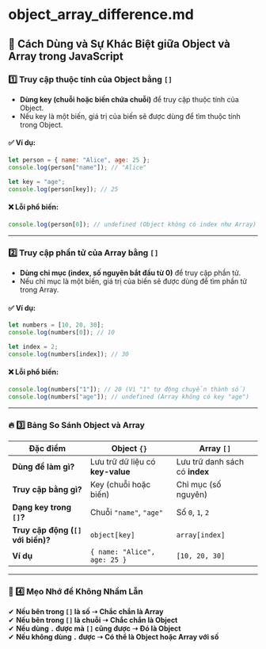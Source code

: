 # object_array_difference.md

## 📌 Cách Dùng và Sự Khác Biệt giữa Object và Array trong JavaScript

### 1️⃣ Truy cập thuộc tính của Object bằng `[]`

- **Dùng key (chuỗi hoặc biến chứa chuỗi)** để truy cập thuộc tính của Object.
- Nếu key là một biến, giá trị của biến sẽ được dùng để tìm thuộc tính trong Object.

#### ✅ Ví dụ:

```js
let person = { name: "Alice", age: 25 };
console.log(person["name"]); // "Alice"

let key = "age";
console.log(person[key]); // 25
```

#### ❌ Lỗi phổ biến:

```js
console.log(person[0]); // undefined (Object không có index như Array)
```

---

### 2️⃣ Truy cập phần tử của Array bằng `[]`

- **Dùng chỉ mục (index, số nguyên bắt đầu từ 0)** để truy cập phần tử.
- Nếu chỉ mục là một biến, giá trị của biến sẽ được dùng để tìm phần tử trong Array.

#### ✅ Ví dụ:

```js
let numbers = [10, 20, 30];
console.log(numbers[0]); // 10

let index = 2;
console.log(numbers[index]); // 30
```

#### ❌ Lỗi phổ biến:

```js
console.log(numbers["1"]); // 20 (Vì "1" tự động chuyển thành số)
console.log(numbers["age"]); // undefined (Array không có key "age")
```

---

### 🔥 3️⃣ Bảng So Sánh Object và Array

| Đặc điểm                           | Object `{}`                      | Array `[]`                     |
| ---------------------------------- | -------------------------------- | ------------------------------ |
| **Dùng để làm gì?**                | Lưu trữ dữ liệu có **key-value** | Lưu trữ danh sách có **index** |
| **Truy cập bằng gì?**              | Key (chuỗi hoặc biến)            | Chỉ mục (số nguyên)            |
| **Dạng key trong `[]`?**           | Chuỗi `"name"`, `"age"`          | Số `0`, `1`, `2`               |
| **Truy cập động (`[]` với biến)?** | `object[key]`                    | `array[index]`                 |
| **Ví dụ**                          | `{ name: "Alice", age: 25 }`     | `[10, 20, 30]`                 |

---

### 🎯 4️⃣ Mẹo Nhớ để Không Nhầm Lẫn

✔ **Nếu bên trong `[]` là số ➝** **Chắc chắn là Array**  
✔ **Nếu bên trong `[]` là chuỗi ➝** **Chắc chắn là Object**  
✔ **Nếu dùng `.` được mà `[]` cũng được ➝** **Đó là Object**  
✔ **Nếu không dùng `.` được ➝** **Có thể là Object hoặc Array với số**
